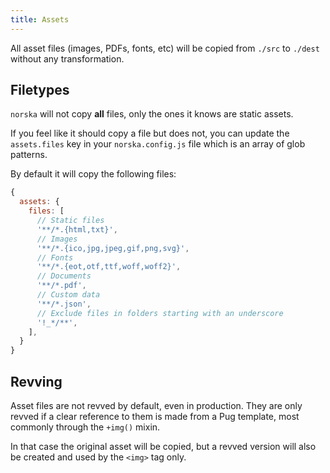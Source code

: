 ```yaml
---
title: Assets
---
```


All asset files (images, PDFs, fonts, etc) will be copied from `./src` to
`./dest` without any transformation.

## Filetypes

`norska` will not copy **all** files, only the ones it knows are static assets.

If you feel like it should copy a file but does not, you can update the
`assets.files` key in your `norska.config.js` file which is an array of glob
patterns.

By default it will copy the following files:

```js
{
  assets: {
    files: [
      // Static files
      '**/*.{html,txt}',
      // Images
      '**/*.{ico,jpg,jpeg,gif,png,svg}',
      // Fonts
      '**/*.{eot,otf,ttf,woff,woff2}',
      // Documents
      '**/*.pdf',
      // Custom data
      '**/*.json',
      // Exclude files in folders starting with an underscore
      '!_*/**',
    ],
  }
}
```

## Revving

Asset files are not revved by default, even in production. They are only revved
if a clear reference to them is made from a Pug template, most commonly through
the `+img()` mixin.

In that case the original asset will be copied, but a revved version will also
be created and used by the `<img>` tag only.
